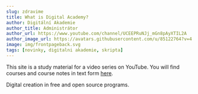 ```yaml
---
slug: zdravime
title: What is Digital Academy?
author: Digitální Akademie
author_title: Administrátor
author_url: https://www.youtube.com/channel/UCEEPRuNJj_mGn8pAyXTIL2A
author_image_url: https://avatars.githubusercontent.com/u/85122764?v=4
image: img/frontpageback.svg
tags: [novinky, digitalni akademie, skripta]
---
```


This site is a study material for a video series on YouTube. You will find courses and course notes in text form [here](/docs/intro).

<!--truncate-->

Digital creation in free and open source programs.

